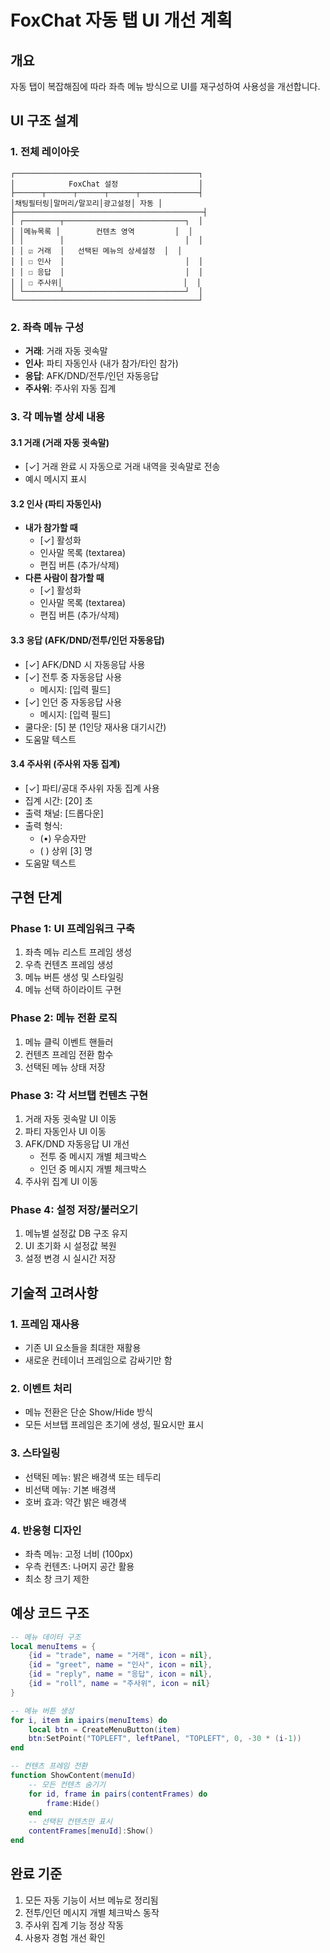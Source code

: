 # FoxChat 자동 탭 UI 개선 계획

## 개요
자동 탭이 복잡해짐에 따라 좌측 메뉴 방식으로 UI를 재구성하여 사용성을 개선합니다.

## UI 구조 설계

### 1. 전체 레이아웃
```
┌─────────────────────────────────────────┐
│            FoxChat 설정                  │
├──────┬──────┬──────┬──────┬─────────────┤
│채팅필터링│말머리/말꼬리│광고설정│ 자동 │
├──────────────────────────────────────────┤
│ ┌────────┬───────────────────────────┐  │
│ │메뉴목록 │        컨텐츠 영역         │  │
│ │        │                           │  │
│ │ ☑ 거래  │   선택된 메뉴의 상세설정  │  │
│ │ ☐ 인사  │                           │  │
│ │ ☐ 응답  │                           │  │
│ │ ☐ 주사위│                           │  │
│ └────────┴───────────────────────────┘  │
└─────────────────────────────────────────┘
```

### 2. 좌측 메뉴 구성
- **거래**: 거래 자동 귓속말
- **인사**: 파티 자동인사 (내가 참가/타인 참가)
- **응답**: AFK/DND/전투/인던 자동응답
- **주사위**: 주사위 자동 집계

### 3. 각 메뉴별 상세 내용

#### 3.1 거래 (거래 자동 귓속말)
- [✓] 거래 완료 시 자동으로 거래 내역을 귓속말로 전송
- 예시 메시지 표시

#### 3.2 인사 (파티 자동인사)
- **내가 참가할 때**
  - [✓] 활성화
  - 인사말 목록 (textarea)
  - 편집 버튼 (추가/삭제)
- **다른 사람이 참가할 때**
  - [✓] 활성화
  - 인사말 목록 (textarea)
  - 편집 버튼 (추가/삭제)

#### 3.3 응답 (AFK/DND/전투/인던 자동응답)
- [✓] AFK/DND 시 자동응답 사용
- [✓] 전투 중 자동응답 사용
  - 메시지: [입력 필드]
- [✓] 인던 중 자동응답 사용
  - 메시지: [입력 필드]
- 쿨다운: [5] 분 (1인당 재사용 대기시간)
- 도움말 텍스트

#### 3.4 주사위 (주사위 자동 집계)
- [✓] 파티/공대 주사위 자동 집계 사용
- 집계 시간: [20] 초
- 출력 채널: [드롭다운]
- 출력 형식:
  - (•) 우승자만
  - ( ) 상위 [3] 명
- 도움말 텍스트

## 구현 단계

### Phase 1: UI 프레임워크 구축
1. 좌측 메뉴 리스트 프레임 생성
2. 우측 컨텐츠 프레임 생성
3. 메뉴 버튼 생성 및 스타일링
4. 메뉴 선택 하이라이트 구현

### Phase 2: 메뉴 전환 로직
1. 메뉴 클릭 이벤트 핸들러
2. 컨텐츠 프레임 전환 함수
3. 선택된 메뉴 상태 저장

### Phase 3: 각 서브탭 컨텐츠 구현
1. 거래 자동 귓속말 UI 이동
2. 파티 자동인사 UI 이동
3. AFK/DND 자동응답 UI 개선
   - 전투 중 메시지 개별 체크박스
   - 인던 중 메시지 개별 체크박스
4. 주사위 집계 UI 이동

### Phase 4: 설정 저장/불러오기
1. 메뉴별 설정값 DB 구조 유지
2. UI 초기화 시 설정값 복원
3. 설정 변경 시 실시간 저장

## 기술적 고려사항

### 1. 프레임 재사용
- 기존 UI 요소들을 최대한 재활용
- 새로운 컨테이너 프레임으로 감싸기만 함

### 2. 이벤트 처리
- 메뉴 전환은 단순 Show/Hide 방식
- 모든 서브탭 프레임은 초기에 생성, 필요시만 표시

### 3. 스타일링
- 선택된 메뉴: 밝은 배경색 또는 테두리
- 비선택 메뉴: 기본 배경색
- 호버 효과: 약간 밝은 배경색

### 4. 반응형 디자인
- 좌측 메뉴: 고정 너비 (100px)
- 우측 컨텐츠: 나머지 공간 활용
- 최소 창 크기 제한

## 예상 코드 구조

```lua
-- 메뉴 데이터 구조
local menuItems = {
    {id = "trade", name = "거래", icon = nil},
    {id = "greet", name = "인사", icon = nil},
    {id = "reply", name = "응답", icon = nil},
    {id = "roll", name = "주사위", icon = nil}
}

-- 메뉴 버튼 생성
for i, item in ipairs(menuItems) do
    local btn = CreateMenuButton(item)
    btn:SetPoint("TOPLEFT", leftPanel, "TOPLEFT", 0, -30 * (i-1))
end

-- 컨텐츠 프레임 전환
function ShowContent(menuId)
    -- 모든 컨텐츠 숨기기
    for id, frame in pairs(contentFrames) do
        frame:Hide()
    end
    -- 선택된 컨텐츠만 표시
    contentFrames[menuId]:Show()
end
```

## 완료 기준
1. 모든 자동 기능이 서브 메뉴로 정리됨
2. 전투/인던 메시지 개별 체크박스 동작
3. 주사위 집계 기능 정상 작동
4. 사용자 경험 개선 확인